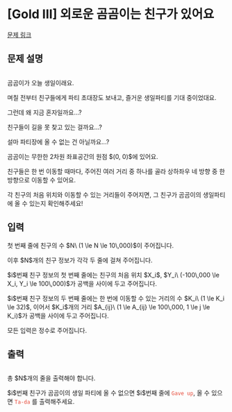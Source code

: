 # [Gold III] 외로운 곰곰이는 친구가 있어요

[문제 링크](https://www.acmicpc.net/problem/26073) 

## 문제 설명

<p style="text-align: center;"><img alt="" src="https://upload.acmicpc.net/4f41643e-fc1b-40fc-a6f1-78ab98050b62/-/preview/" style="max-height: 360px; object-fit:contain; display:inline-block;"></p>

<p>곰곰이가 오늘 생일이래요.</p>

<p>며칠 전부터 친구들에게 파티 초대장도 보내고, 즐거운 생일파티를 기대 중이었대요.</p>

<p>그런데 왜 지금 혼자일까요...?</p>

<p>친구들이 길을 못 찾고 있는 걸까요...?</p>

<p>설마 파티장에 올 수 없는 건 아닐까요...?</p>

<p>곰곰이는 무한한 2차원 좌표공간의 원점 $(0, 0)$에 있어요.</p>

<p>친구들은 한 번 이동할 때마다, 주어진 여러 거리 중 하나를 골라 상하좌우 네 방향 중 한 방향으로 이동할 수 있어요.</p>

<p>각 친구의 처음 위치와 이동할 수 있는 거리들이 주어지면, 그 친구가 곰곰이의 생일파티에 올 수 있는지 확인해주세요!</p>

## 입력 

 <p>첫 번째 줄에 친구의 수 $N\ (1 \le N \le 10\,000)$이 주어집니다.</p>

<p>이후 $N$개의 친구 정보가 각각 두 줄에 걸쳐 주어집니다.</p>

<p>$i$번째 친구 정보의 첫 번째 줄에는 친구의 처음 위치 $X_i$, $Y_i\ (-100\,000 \le X_i, Y_i \le 100\,000)$가 공백을 사이에 두고 주어집니다.</p>

<p>$i$번째 친구 정보의 두 번째 줄에는 한 번에 이동할 수 있는 거리의 수 $K_i\ (1 \le K_i \le 32)$, 이어서 $K_i$개의 거리 $A_{ij}\ (1 \le A_{ij} \le 100\,000, 1 \le j \le K_i)$가 공백을 사이에 두고 주어집니다.</p>

<p>모든 입력은 정수로 주어집니다.</p>

## 출력 

 <p style="text-align: center;"><img alt="" src="https://upload.acmicpc.net/b6e82302-f167-49ac-a2dd-ca6e8d9aebfa/-/preview/" style="max-height: 360px; object-fit:contain; display:inline-block;"></p>

<p>총 $N$개의 줄을 출력해야 합니다.</p>

<p>$i$번째 친구가 곰곰이의 생일 파티에 올 수 없으면 $i$번째 줄에 <span style="color:#e74c3c;"><code>Gave up</code></span>, 올 수 있으면 <span style="color:#e74c3c;"><code>Ta-da</code></span> 를 출력해주세요.</p>

